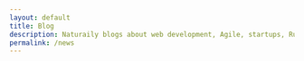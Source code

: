 ```yaml
---
layout: default
title: Blog
description: Naturaily blogs about web development, Agile, startups, Ruby on Rails, React.js, Vue.js, remote work &amp; more.
permalink: /news
---
```

